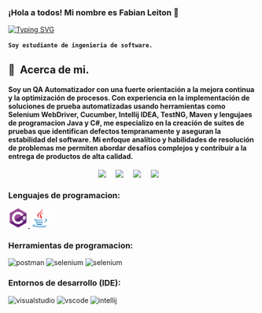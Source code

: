 ### ¡Hola a todos! Mi nombre es Fabian Leiton 👋

<a href="https://git.io/typing-svg"><img src="https://readme-typing-svg.herokuapp.com?font=Fira+Code&weight=600&pause=1000&color=13B5F7&width=435&lines=QA+Automatizador" alt="Typing SVG" /></a>

**` Soy estudiante de ingenieria de software. `**

## :space_invader: &nbsp;Acerca de mi.

#### Soy un QA Automatizador con una fuerte orientación a la mejora continua y la optimización de procesos. Con experiencia en la implementación de soluciones de prueba automatizadas usando herramientas como Selenium WebDriver, Cucumber, Intellij IDEA, TestNG, Maven y lengujaes de programacion Java y C#, me especializo en la creación de suites de pruebas que identifican defectos tempranamente y aseguran la estabilidad del software. Mi enfoque analítico y habilidades de resolución de problemas me permiten abordar desafíos complejos y contribuir a la entrega de productos de alta calidad.

<p align="center">
  <a href="fabyusuga12@gmail.com?subject=Olá%20Bruno%20Tacca"><img src="https://img.shields.io/badge/gmail-%23D14836.svg?&style=for-the-badge&logo=gmail&logoColor=white" /></a>&nbsp;&nbsp;&nbsp;&nbsp;
  <a href="https://www.facebook.com/fabian.leitonusuga/"><img src="https://img.shields.io/badge/facebook-%233B5998.svg?&style=for-the-badge&logo=facebook&logoColor=white" /></a>&nbsp;&nbsp;&nbsp;&nbsp;
  <a href="https://www.instagram.com/leitonusuga/"><img src="https://img.shields.io/badge/instagram-%23dc2743.svg?&style=for-the-badge&logo=instagram&logoColor=white" /></a>&nbsp;&nbsp;&nbsp;&nbsp;
  <a href="https://www.linkedin.com/in/fabian-leiton-553110260/"><img src="https://img.shields.io/badge/linkedin-%230077B5.svg?&style=for-the-badge&logo=linkedin&logoColor=white" /></a>&nbsp;&nbsp;&nbsp;&nbsp;
</p>

<h3 align="left">Lenguajes de programacion:</h3>
<p align="left"> <a href="https://www.w3schools.com/cs/" target="_blank" rel="noreferrer"> <img src="https://raw.githubusercontent.com/devicons/devicon/master/icons/csharp/csharp-original.svg" alt="csharp" width="40" height="40"/> </a> <a href="https://www.java.com" target="_blank" rel="noreferrer"> <img src="https://raw.githubusercontent.com/devicons/devicon/master/icons/java/java-original.svg" alt="java" width="40" height="40"/> </a> </p>

<h3 align="left">Herramientas de programacion:</h3>
<p align="left"><img src="https://cdn.jsdelivr.net/gh/devicons/devicon@latest/icons/postman/postman-original.svg" alt="postman" width="40" height="40"/>
<img src="https://cdn.jsdelivr.net/gh/devicons/devicon@latest/icons/selenium/selenium-original.svg" alt="selenium" width="40" height="40"/>
<img src="https://cdn.jsdelivr.net/gh/devicons/devicon@latest/icons/github/github-original.svg" alt="selenium" width="40" height="40"/>

<h3 align="left">Entornos de desarrollo (IDE):</h3>
<p align="left"><img src="https://cdn.jsdelivr.net/gh/devicons/devicon@latest/icons/visualstudio/visualstudio-original.svg" alt="visualstudio" width="40" height="40"/>
<img src="https://cdn.jsdelivr.net/gh/devicons/devicon@latest/icons/vscode/vscode-original.svg" alt="vscode" width="40" height="40"/>
<img src="https://cdn.jsdelivr.net/gh/devicons/devicon@latest/icons/intellij/intellij-original.svg" alt="intellij" width="40" height="40"/>
